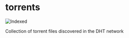 torrents 
========
![Indexed](https://img.shields.io/badge/indexed-119743-blue)

Collection of torrent files discovered in the DHT network
